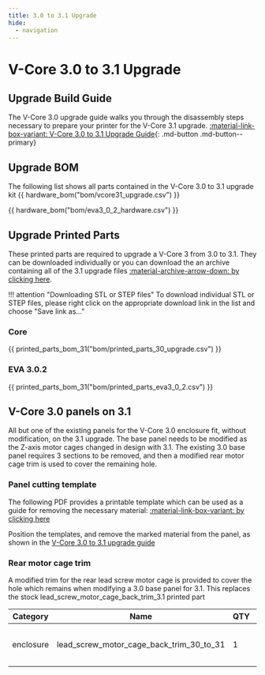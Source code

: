 ```yaml
---
title: 3.0 to 3.1 Upgrade
hide:
  - navigation
---
```


# V-Core 3.0 to 3.1 Upgrade

## Upgrade Build Guide
The V-Core 3.0 upgrade guide walks you through the disassembly steps necessary to prepare your printer for the V-Core 3.1 upgrade.
[:material-link-box-variant: V-Core 3.0 to 3.1 Upgrade Guide](https://ratrig.dozuki.com/Guide/01.+Rat+Rig+V-Core+3.0+to+3.1+Upgrade+Guide/148){: .md-button .md-button--primary}

## Upgrade BOM
The following list shows all parts contained in the V-Core 3.0 to 3.1 upgrade kit
{{ hardware_bom("bom/vcore31_upgrade.csv") }}

{{ hardware_bom("bom/eva3_0_2_hardware.csv") }}

## Upgrade Printed Parts
These printed parts are required to upgrade a V-Core 3 from 3.0 to 3.1. They can be downloaded individually or you can download the an archive containing all of the 3.1 upgrade files [:material-archive-arrow-down: by clicking here](https://github.com/Rat-Rig/V-core-3/raw/main/cad/vcore_3_1_upgrade_parts_and_panels.zip).

!!! attention "Downloading STL or STEP files"
    To download individual STL or STEP files, please right click on the appropriate download link in the list and choose "Save link as..."

### Core
{{ printed_parts_bom_31("bom/printed_parts_30_upgrade.csv") }}

### EVA 3.0.2
{{ printed_parts_bom_31("bom/printed_parts_eva3_0_2.csv") }}

## V-Core 3.0 panels on 3.1
All but one of the existing panels for the V-Core 3.0 enclosure fit, without modification, on the 3.1 upgrade. The base panel needs to be modified as the Z-axis motor cages changed in design with 3.1. The existing 3.0 base panel requires 3 sections to be removed, and then a modified rear motor cage trim is used to cover the remaining hole.

### Panel cutting template
The following PDF provides a printable template which can be used as a guide for removing the necessary material: [:material-link-box-variant: by clicking here](https://github.com/Rat-Rig/V-core-3/raw/main/cad/panel_base_30_to_31_cutout_template.pdf)

Position the templates, and remove the marked material from the panel, as shown in the [V-Core 3.0 to 3.1 upgrade guide](https://ratrig.dozuki.com/Guide/01.+Rat+Rig+V-Core+3.0+to+3.1+Upgrade+Guide/148#s1099)

### Rear motor cage trim
A modified trim for the rear lead screw motor cage is provided to cover the hole which remains when modifying a 3.0 base panel for 3.1. This replaces the stock lead_screw_motor_cage_back_trim_3.1 printed part

| Category | Name | QTY | STL | STEP |
| -------- | ---- | --- | --- | ---- |
| enclosure | lead_screw_motor_cage_back_trim_30_to_31 | 1 | [:material-download: Download STL](https://github.com/Rat-Rig/V-core-3/raw/main/cad/printed_parts/stl/enclosure/lead_screw_motor_cage_back_trim_30_to_31.stl) | [:material-download: Download STEP](https://github.com/Rat-Rig/V-core-3/raw/main/cad/printed_parts/step/enclosure/lead_screw_motor_cage_back_trim_30_to_31.step) | 
